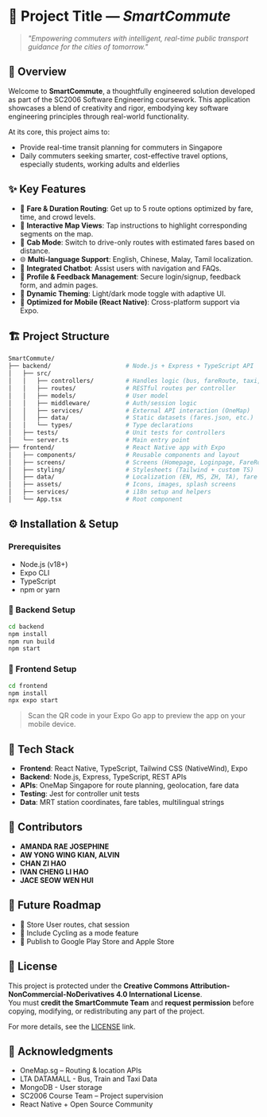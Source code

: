 # 🌟 Project Title — *SmartCommute*

> _"Empowering commuters with intelligent, real-time public transport guidance for the cities of tomorrow."_

## 🚀 Overview

Welcome to **SmartCommute**, a thoughtfully engineered solution developed as part of the SC2006 Software Engineering coursework. This application showcases a blend of creativity and rigor, embodying key software engineering principles through real-world functionality.

At its core, this project aims to:
- Provide real-time transit planning for commuters in Singapore
- Daily commuters seeking smarter, cost-effective travel options, especially students, working adults and elderlies

## ✨ Key Features

- 🚉 **Fare & Duration Routing**: Get up to 5 route options optimized by fare, time, and crowd levels.
- 📍 **Interactive Map Views**: Tap instructions to highlight corresponding segments on the map.
- 🚖 **Cab Mode**: Switch to drive-only routes with estimated fares based on distance.
- 🌐 **Multi-language Support**: English, Chinese, Malay, Tamil localization.
- 🤖 **Integrated Chatbot**: Assist users with navigation and FAQs.
- 📄 **Profile & Feedback Management**: Secure login/signup, feedback form, and admin pages.
- 🎨 **Dynamic Theming**: Light/dark mode toggle with adaptive UI.
- 📱 **Optimized for Mobile (React Native)**: Cross-platform support via Expo.

## 🏗️ Project Structure
```bash
SmartCommute/
├── backend/                     # Node.js + Express + TypeScript API
│   ├── src/
│   │   ├── controllers/         # Handles logic (bus, fareRoute, taxi, train, etc.)
│   │   ├── routes/              # RESTful routes per controller
│   │   ├── models/              # User model
│   │   ├── middleware/          # Auth/session logic
│   │   ├── services/            # External API interaction (OneMap)
│   │   ├── data/                # Static datasets (fares.json, etc.)
│   │   └── types/               # Type declarations
│   ├── tests/                   # Unit tests for controllers
│   └── server.ts                # Main entry point
├── frontend/                    # React Native app with Expo
│   ├── components/              # Reusable components and layout
│   ├── screens/                 # Screens (Homepage, Loginpage, FareRouteMap, etc.)
│   ├── styling/                 # Stylesheets (Tailwind + custom TS)
│   ├── data/                    # Localization (EN, MS, ZH, TA), fare data
│   ├── assets/                  # Icons, images, splash screens
│   ├── services/                # i18n setup and helpers
│   └── App.tsx                  # Root component
```
## ⚙️ Installation & Setup

### Prerequisites

- Node.js (v18+)
- Expo CLI
- TypeScript
- npm or yarn

### 🔧 Backend Setup

```bash
cd backend
npm install
npm run build
npm start
```

### 📱 Frontend Setup

```bash
cd frontend
npm install
npx expo start
```

> Scan the QR code in your Expo Go app to preview the app on your mobile device.

## 📡 Tech Stack

- **Frontend**: React Native, TypeScript, Tailwind CSS (NativeWind), Expo  
- **Backend**: Node.js, Express, TypeScript, REST APIs  
- **APIs**: OneMap Singapore for route planning, geolocation, fare data  
- **Testing**: Jest for controller unit tests  
- **Data**: MRT station coordinates, fare tables, multilingual strings  

## 👥 Contributors

- **AMANDA RAE JOSEPHINE** 
- **AW YONG WING KIAN, ALVIN** 
- **CHAN ZI HAO** 
- **IVAN CHENG LI HAO**
- **JACE SEOW WEN HUI** 

## 🔮 Future Roadmap

- 🔐 Store User routes, chat session 
- 📍 Include Cycling as a mode feature 
- 📱 Publish to Google Play Store and Apple Store
 
## 📜 License

This project is protected under the **Creative Commons Attribution-NonCommercial-NoDerivatives 4.0 International License**.  
You must **credit the SmartCommute Team** and **request permission** before copying, modifying, or redistributing any part of the project.

For more details, see the [LICENSE](http://creativecommons.org/licenses/by-nc-nd/4.0/) link.

## 🙏 Acknowledgments

- OneMap.sg – Routing & location APIs
- LTA DATAMALL - Bus, Train and Taxi Data
- MongoDB - User storage  
- SC2006 Course Team – Project supervision  
- React Native + Open Source Community
